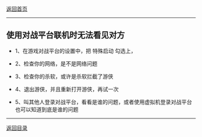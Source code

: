 [返回首页](./Home)

***
## 使用对战平台联机时无法看见对方

- 1、在游戏对战平台的设置中，把 特殊启动 勾选上，

- 2、检查你的网络，是不是网络问题

- 3、检查你的杀软，或许是杀软拦截了游侠

- 4、退出游侠，并且重新打开游侠，再试一次

- 5、叫其他人登录对战平台，看看是谁的问题，或者使用虚拟机登录对战平台也可以知道到底是谁的问题



***

[返回目录](./常见问题指南)
